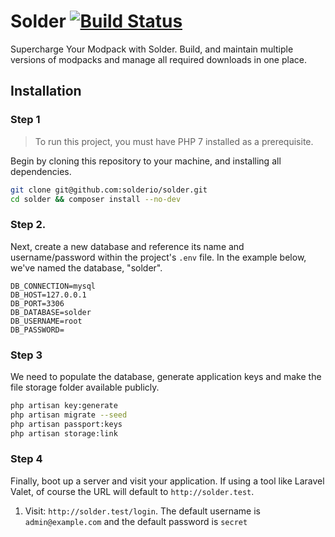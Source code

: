 # Solder [![Build Status](https://travis-ci.org/JeffreyWay/council.svg?branch=master)](https://travis-ci.org/JeffreyWay/council)

Supercharge Your Modpack with Solder. Build, and maintain multiple versions of modpacks and manage all required downloads in one place. 

## Installation

### Step 1

> To run this project, you must have PHP 7 installed as a prerequisite.

Begin by cloning this repository to your machine, and installing all dependencies.

```bash
git clone git@github.com:solderio/solder.git
cd solder && composer install --no-dev
```

### Step 2.

Next, create a new database and reference its name and username/password within the project's `.env` file. In the example below, we've named the database, "solder".

```
DB_CONNECTION=mysql
DB_HOST=127.0.0.1
DB_PORT=3306
DB_DATABASE=solder
DB_USERNAME=root
DB_PASSWORD=
```

### Step 3

We need to populate the database, generate application keys and make the file storage folder available publicly.

```bash
php artisan key:generate
php artisan migrate --seed
php artisan passport:keys
php artisan storage:link
```

### Step 4

Finally, boot up a server and visit your application. If using a tool like Laravel Valet, of course the URL will default to `http://solder.test`. 

1. Visit: `http://solder.test/login`. The default username is `admin@example.com` and the default password is `secret`

